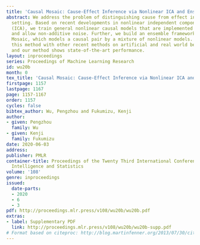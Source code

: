 ```yaml
---
title: 'Causal Mosaic: Cause-Effect Inference via Nonlinear ICA and Ensemble Method'
abstract: We address the problem of distinguishing cause from effect in bivariate
  setting. Based on recent developments in nonlinear independent component analysis
  (ICA), we train general nonlinear causal models that are implemented by neural networks
  and allow non-additive noise. Further, we build an ensemble framework, namely Causal
  Mosaic, which models a causal pair by a mixture of nonlinear models. We compare
  this method with other recent methods on artificial and real world benchmark datasets,
  and our method shows state-of-the-art performance.
layout: inproceedings
series: Proceedings of Machine Learning Research
id: wu20b
month: 0
tex_title: 'Causal Mosaic: Cause-Effect Inference via Nonlinear ICA and Ensemble Method'
firstpage: 1157
lastpage: 1167
page: 1157-1167
order: 1157
cycles: false
bibtex_author: Wu, Pengzhou and Fukumizu, Kenji
author:
- given: Pengzhou
  family: Wu
- given: Kenji
  family: Fukumizu
date: 2020-06-03
address: 
publisher: PMLR
container-title: Proceedings of the Twenty Third International Conference on Artificial
  Intelligence and Statistics
volume: '108'
genre: inproceedings
issued:
  date-parts:
  - 2020
  - 6
  - 3
pdf: http://proceedings.mlr.press/v108/wu20b/wu20b.pdf
extras:
- label: Supplementary PDF
  link: http://proceedings.mlr.press/v108/wu20b/wu20b-supp.pdf
# Format based on citeproc: http://blog.martinfenner.org/2013/07/30/citeproc-yaml-for-bibliographies/
---
```

